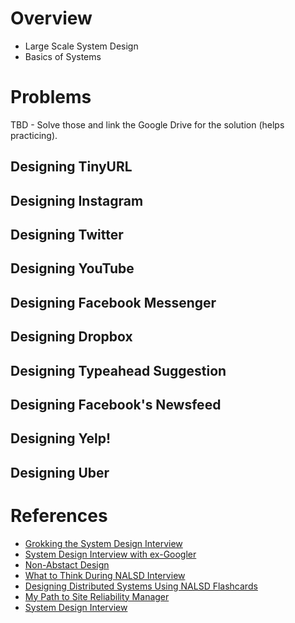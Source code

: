 # Overview

- Large Scale System Design
- Basics of Systems

# Problems

TBD - Solve those and link the Google Drive for the solution (helps practicing).

## Designing TinyURL

## Designing Instagram

## Designing Twitter

## Designing YouTube

## Designing Facebook Messenger

## Designing Dropbox

## Designing Typeahead Suggestion

## Designing Facebook's Newsfeed

## Designing Yelp!

## Designing Uber

# References

-  [Grokking the System Design Interview](https://www.educative.io/courses/grokking-the-system-design-interview)
- [System Design Interview with ex-Googler](https://www.youtube.com/watch?v=q0KGYwNbf-0)
- [Non-Abstact Design](https://sre.google/workbook/non-abstract-design/)
- [What to Think During NALSD Interview](https://habr.com/en/company/google/blog/436186/)
- [Designing Distributed Systems Using NALSD Flashcards](https://cloud.google.com/blog/products/management-tools/sre-principles-and-flashcards-to-design-nalsd)
- [My Path to Site Reliability Manager](https://danrl.com/writing/path-to-srm/)
- [System Design Interview](https://github.com/checkcheckzz/system-design-interview)